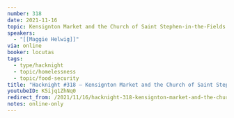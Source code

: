```yaml
---
number: 318
date: 2021-11-16
topic: Kensignton Market and the Church of Saint Stephen-in-the-Fields
speakers:
  - "[[Maggie Helwig]]"
via: online
booker: locutas
tags:
  - type/hacknight
  - topic/homelessness
  - topic/food-security
title: "Hacknight #318 – Kensignton Market and the Church of Saint Stephen-in-the-Fields"
youtubeID: K5ijq1ZhNq0
redirect_from: /2021/11/16/hacknight-318-kensignton-market-and-the-church-of-saint-stephen-in-the-fields-with-maggie-helwig/
notes: online-only
---
```


